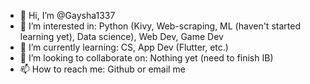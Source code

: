 - 👋 Hi, I’m @Gaysha1337
- 👀 I’m interested in: Python (Kivy, Web-scraping, ML (haven't started learning yet), Data science), Web Dev, Game Dev
- 🌱 I’m currently learning: CS, App Dev (Flutter, etc.)
- 💞️ I’m looking to collaborate on: Nothing yet (need to finish IB)
- 📫 How to reach me: Github or email me

<!---
Gaysha1337/Gaysha1337 is a ✨ special ✨ repository because its `README.md` (this file) appears on your GitHub profile.
You can click the Preview link to take a look at your changes.
--->
